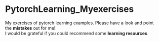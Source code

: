 # PytorchLearning_Myexercises
My exercises of pytorch learning examples. Please have a look and point the **mistakes** out for me!  
I would be grateful if you could recommend some **learning resources**.
